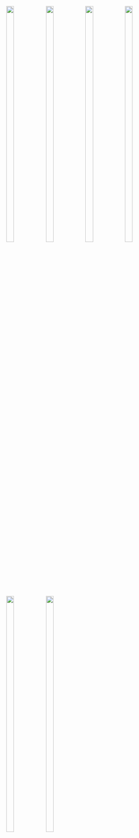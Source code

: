 <p>

  <img src = "https://user-images.githubusercontent.com/125651843/228620683-4d5818ae-4a99-4cda-8098-1520801a63f7.png" width=20% height=40%>
  <img src = "https://user-images.githubusercontent.com/125651843/228620685-d8c7456a-06fb-4648-8afe-09171fa55573.png" width=20% height=40%>
  <img src = "https://user-images.githubusercontent.com/125651843/228620689-711d371e-b4b2-4d4a-9fcd-e5257dfc41a8.png" width=20% height=40%>
  <img src = "https://user-images.githubusercontent.com/125651843/228620691-345cee6e-628c-4fe2-be5f-d68c308850ac.png" width=20% height=40%>
  <img src = "https://user-images.githubusercontent.com/125651843/228620693-c892aabb-2d30-48ff-b100-ba69ac2e9255.png" width=20% height=40%>
  <img src = "https://user-images.githubusercontent.com/125651843/228620663-45f10af8-95e1-408f-8c2d-10fac30ffdf5.png" width=20% height=40%>
  
</p>
